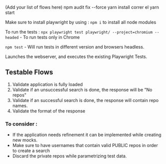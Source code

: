(Add your list of flows here)
npm audit fix --force
yarn install
correr el yarn start

Make sure to install playwright by using : 
`npm i` to install all node modules

To run the tests :
`npx playwright test playwright/ --project=chromium --headed` - To run tests only in Chrome

`npm test` - Will run tests in different version and browsers headless.

Launches the webserver, and executes the existing Playwright Tests.

## Testable Flows
1. Validate application is fully loaded
2. Validate if an unsuccessful search is done, the response will be "No repos"
3. Validate if an successful search is done, the response will contain repo names.
4. Validate the format of the response

### To consider :
* If the application needs refinement it can be implemented while creating new mocks.
* Make sure to have usernames that contain valid PUBLIC  repos in order to create a search
* Discard the private repos while parametrizing test data.
